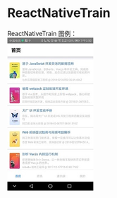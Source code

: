 # ReactNativeTrain
ReactNativeTrain
图例：<br />
<img  src="https://github.com/wanwantang0220/ReactNativeTrain/blob/master/image/20180410155618.jpg"/> 
